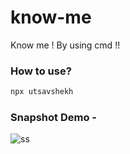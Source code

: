 # know-me

Know me ! By using cmd !!

### How to use?

```javascript
npx utsavshekh
```

### Snapshot Demo -

![ss](https://user-images.githubusercontent.com/62152963/123678148-93ebd400-d863-11eb-95e9-79ce2013cd74.PNG)
